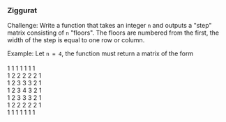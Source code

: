 ### Ziggurat

<a>Challenge:</a> Write a function that takes an integer `n` and outputs a "step" matrix consisting of `n` "floors". The floors are numbered from the first, the width of the step is equal to one row or column.

<a>Example:</a> Let `n = 4`, the function must return a matrix of the form 
<br>
<br>1 1 1 1 1 1 1
<br>1 2 2 2 2 2 1
<br>1 2 3 3 3 2 1
<br>1 2 3 4 3 2 1
<br>1 2 3 3 3 2 1
<br>1 2 2 2 2 2 1
<br>1 1 1 1 1 1 1
